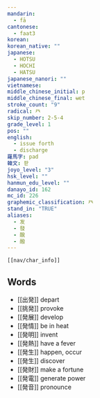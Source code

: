 ```yaml
---
mandarin:
  - fā
cantonese:
  - faat3
korean:
korean_native: ""
japanese:
  - HOTSU
  - HOCHI
  - HATSU
japanese_nanori: ""
vietnamese:
middle_chinese_initial: p
middle_chinese_final: ʉɐt
stroke_count: "9"
radical: 癶
skip_number: 2-5-4
grade_level: 1
pos: ""
english:
  - issue forth
  - discharge
羅馬字: pad
韓文: 팓
joyo_level: "3"
hsk_level: ""
hanmun_edu_level: ""
danayo_id: 162
mc_id: 226
graphemic_classification: 癶
stand_in: "TRUE"
aliases:
  - 发
  - 發
  - 醗
  - 醱
---
```

```meta-bind-embed
[[nav/char_info]]
```
## Words
- [[出発]] depart
- [[挑発]] provoke
- [[発展]] develop
- [[発情]] be in heat
- [[発明]] invent
- [[発熱]] have a fever
- [[発生]] happen, occur
- [[発生]] discover
- [[発財]] make a fortune
- [[発電]] generate power
- [[発音]] pronounce